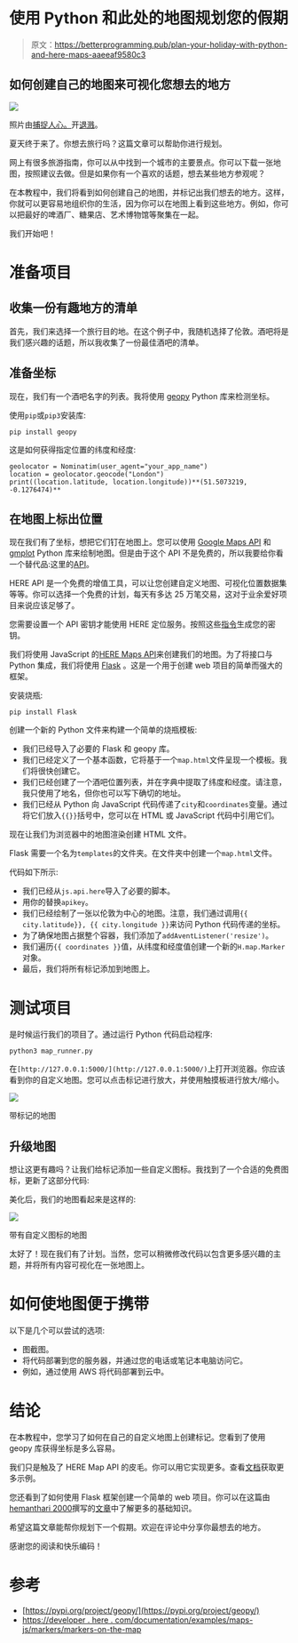 # 使用 Python 和此处的地图规划您的假期

> 原文：<https://betterprogramming.pub/plan-your-holiday-with-python-and-here-maps-aaeeaf9580c3>

## 如何创建自己的地图来可视化您想去的地方

![](img/fecf46c539393e26d32e7e7157e075e6.png)

照片由[捕捉人心。](https://unsplash.com/@dead____artist?utm_source=medium&utm_medium=referral)开[退溅](https://unsplash.com?utm_source=medium&utm_medium=referral)。

夏天终于来了。你想去旅行吗？这篇文章可以帮助你进行规划。

网上有很多旅游指南，你可以从中找到一个城市的主要景点。你可以下载一张地图，按照建议去做。但是如果你有一个喜欢的话题，想去某些地方参观呢？

在本教程中，我们将看到如何创建自己的地图，并标记出我们想去的地方。这样，你就可以更容易地组织你的生活，因为你可以在地图上看到这些地方。例如，你可以把最好的啤酒厂、糖果店、艺术博物馆等聚集在一起。

我们开始吧！

# 准备项目

## 收集一份有趣地方的清单

首先，我们来选择一个旅行目的地。在这个例子中，我随机选择了伦敦。酒吧将是我们感兴趣的话题，所以我收集了一份最佳酒吧的清单。

## 准备坐标

现在，我们有一个酒吧名字的列表。我将使用 [geopy](https://pypi.org/project/geopy/) Python 库来检测坐标。

使用`pip`或`pip3`安装库:

```
pip install geopy
```

这是如何获得指定位置的纬度和经度:

```
geolocator = Nominatim(user_agent="your_app_name")
location = geolocator.geocode("London")
print((location.latitude, location.longitude))**(51.5073219, -0.1276474)**
```

## 在地图上标出位置

现在我们有了坐标，想把它们钉在地图上。您可以使用 [Google Maps API](https://developers.google.com/maps) 和 [gmplot](https://pypi.org/project/gmplot/) Python 库来绘制地图。但是由于这个 API 不是免费的，所以我要给你看一个替代品:这里的[API](https://developer.here.com/)。

HERE API 是一个免费的增值工具，可以让您创建自定义地图、可视化位置数据集等等。你可以选择一个免费的计划，每天有多达 25 万笔交易，这对于业余爱好项目来说应该足够了。

您需要设置一个 API 密钥才能使用 HERE 定位服务。按照这些[指令](https://developer.here.com/tutorials/getting-here-credentials/)生成您的密钥。

我们将使用 JavaScript 的[HERE Maps API](https://developer.here.com/documentation/maps/3.1.25.0/dev_guide/index.html)来创建我们的地图。为了将接口与 Python 集成，我们将使用 [Flask](https://pypi.org/project/Flask/) 。这是一个用于创建 web 项目的简单而强大的框架。

安装烧瓶:

```
pip install Flask
```

创建一个新的 Python 文件来构建一个简单的烧瓶模板:

*   我们已经导入了必要的 Flask 和 geopy 库。
*   我们已经定义了一个基本函数，它将基于一个`map.html`文件呈现一个模板。我们将很快创建它。
*   我们已经创建了一个酒吧位置列表，并在字典中提取了纬度和经度。请注意，我只使用了地名，但你也可以写下确切的地址。
*   我们已经从 Python 向 JavaScript 代码传递了`city`和`coordinates`变量。通过将它们放入`{{}}`括号中，您可以在 HTML 或 JavaScript 代码中引用它们。

现在让我们为浏览器中的地图渲染创建 HTML 文件。

Flask 需要一个名为`templates`的文件夹。在文件夹中创建一个`map.html`文件。

代码如下所示:

*   我们已经从`js.api.here`导入了必要的脚本。
*   用你的替换`apikey`。
*   我们已经绘制了一张以伦敦为中心的地图。注意，我们通过调用`{{ city.latitude}}, {{ city.longitude }}`来访问 Python 代码传递的坐标。
*   为了确保地图占据整个容器，我们添加了`addAventListener('resize')`。
*   我们遍历`{{ coordinates }}`值，从纬度和经度值创建一个新的`H.map.Marker`对象。
*   最后，我们将所有标记添加到地图上。

# 测试项目

是时候运行我们的项目了。通过运行 Python 代码启动程序:

```
python3 map_runner.py
```

在`[http://127.0.0.1:5000/](http://127.0.0.1:5000/)`上打开浏览器。你应该看到你的自定义地图。您可以点击标记进行放大，并使用触摸板进行放大/缩小。

![](img/cb93b725affdc7c4c569547227438435.png)

带标记的地图

## 升级地图

想让这更有趣吗？让我们给标记添加一些自定义图标。我找到了一个合适的免费图标，更新了这部分代码:

美化后，我们的地图看起来是这样的:

![](img/8e611e2da5c7ebd7e6e9b00013b63c19.png)

带有自定义图标的地图

太好了！现在我们有了计划。当然，您可以稍微修改代码以包含更多感兴趣的主题，并将所有内容可视化在一张地图上。

# 如何使地图便于携带

以下是几个可以尝试的选项:

*   图截图。
*   将代码部署到您的服务器，并通过您的电话或笔记本电脑访问它。
*   例如，通过使用 AWS 将代码部署到云中。

# 结论

在本教程中，您学习了如何在自己的自定义地图上创建标记。您看到了使用 geopy 库获得坐标是多么容易。

我们只是触及了 HERE Map API 的皮毛。你可以用它实现更多。查看[文档](https://developer.here.com/documentation/examples/maps-js)获取更多示例。

您还看到了如何使用 Flask 框架创建一个简单的 web 项目。你可以在这篇由[hemanthari 2000](https://medium.com/u/c4e35395b2b7?source=post_page-----aaeeaf9580c3--------------------------------)撰写的[文章](https://medium.com/featurepreneur/introduction-to-micro-web-framework-flask-78de9289270b)中了解更多的基础知识。

希望这篇文章能帮你规划下一个假期。欢迎在评论中分享你最想去的地方。

感谢您的阅读和快乐编码！

# 参考

*   [https://pypi.org/project/geopy/](https://pypi.org/project/geopy/)
*   [https://developer . here . com/documentation/examples/maps-js/markers/markers-on-the-map](https://developer.here.com/documentation/examples/maps-js/markers/markers-on-the-map)